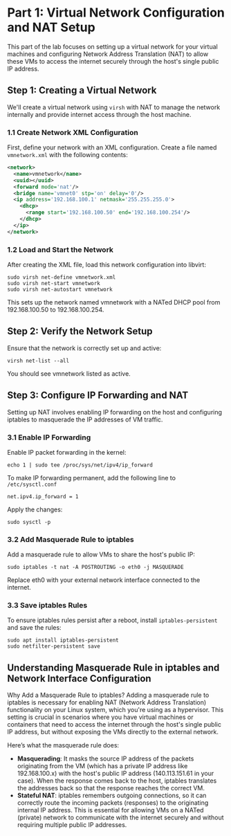 # Part 1: Virtual Network Configuration and NAT Setup

This part of the lab focuses on setting up a virtual network for your virtual machines and configuring Network Address Translation (NAT) to allow these VMs to access the internet securely through the host's single public IP address.

## Step 1: Creating a Virtual Network

We'll create a virtual network using `virsh` with NAT to manage the network internally and provide internet access through the host machine.

### 1.1 Create Network XML Configuration

First, define your network with an XML configuration. Create a file named `vmnetwork.xml` with the following contents:

```xml
<network>
  <name>vmnetwork</name>
  <uuid></uuid>
  <forward mode='nat'/>
  <bridge name='vmnet0' stp='on' delay='0'/>
  <ip address='192.168.100.1' netmask='255.255.255.0'>
    <dhcp>
      <range start='192.168.100.50' end='192.168.100.254'/>
    </dhcp>
  </ip>
</network>
```

### 1.2 Load and Start the Network
After creating the XML file, load this network configuration into libvirt:

```bash=
sudo virsh net-define vmnetwork.xml
sudo virsh net-start vmnetwork
sudo virsh net-autostart vmnetwork
```

This sets up the network named vmnetwork with a NATed DHCP pool from 192.168.100.50 to 192.168.100.254.

## Step 2: Verify the Network Setup
Ensure that the network is correctly set up and active:
```bash=
virsh net-list --all
```
You should see vmnetwork listed as active.

## Step 3: Configure IP Forwarding and NAT
Setting up NAT involves enabling IP forwarding on the host and configuring iptables to masquerade the IP addresses of VM traffic.

### 3.1 Enable IP Forwarding
Enable IP packet forwarding in the kernel:
```bash=
echo 1 | sudo tee /proc/sys/net/ipv4/ip_forward
```

To make IP forwarding permanent, add the following line to `/etc/sysctl.conf`

```bash=
net.ipv4.ip_forward = 1
```

Apply the changes:

```bash=
sudo sysctl -p
```

### 3.2 Add Masquerade Rule to iptables
Add a masquerade rule to allow VMs to share the host's public IP:
```bash=
sudo iptables -t nat -A POSTROUTING -o eth0 -j MASQUERADE
```
Replace eth0 with your external network interface connected to the internet. 

### 3.3 Save iptables Rules
To ensure iptables rules persist after a reboot, install `iptables-persistent` and save the rules:
```bash=
sudo apt install iptables-persistent
sudo netfilter-persistent save
```

## Understanding Masquerade Rule in iptables and Network Interface Configuration
Why Add a Masquerade Rule to iptables?
Adding a masquerade rule to iptables is necessary for enabling NAT (Network Address Translation) functionality on your Linux system, which you're using as a hypervisor. This setting is crucial in scenarios where you have virtual machines or containers that need to access the internet through the host's single public IP address, but without exposing the VMs directly to the external network.

Here’s what the masquerade rule does:

* **Masquerading**: It masks the source IP address of the packets originating from the VM (which has a private IP address like 192.168.100.x) with the host's public IP address (140.113.151.61 in your case). When the response comes back to the host, iptables translates the addresses back so that the response reaches the correct VM.
* **Stateful NAT**: iptables remembers outgoing connections, so it can correctly route the incoming packets (responses) to the originating internal IP address.
This is essential for allowing VMs on a NATed (private) network to communicate with the internet securely and without requiring multiple public IP addresses.
